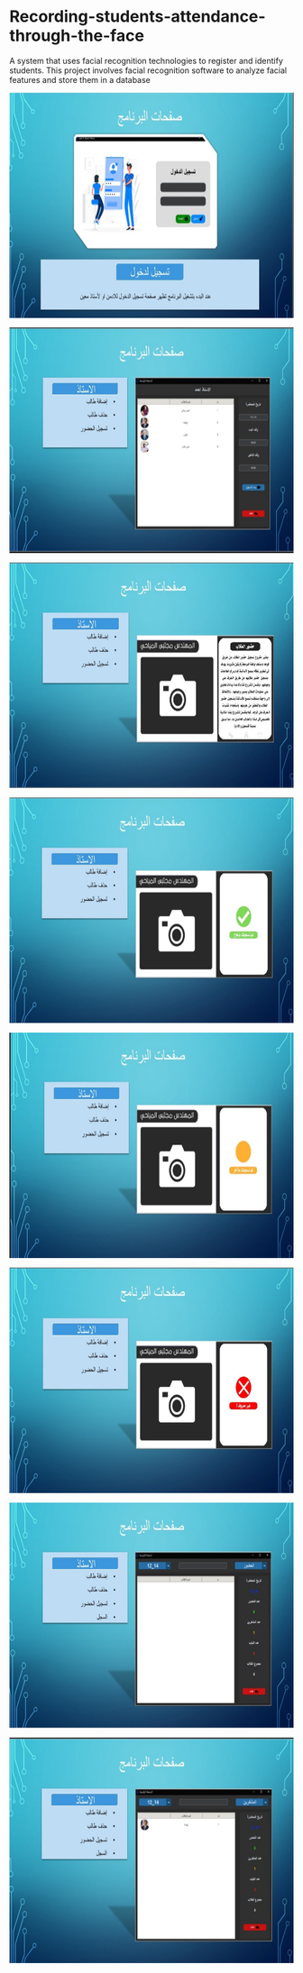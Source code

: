# Recording-students-attendance-through-the-face
A system that uses facial recognition technologies to register and identify students. This project involves facial recognition software to analyze facial features and store them in a database

<p align="center"><img src="https://github.com/mojtaba-almayhay/Recording-students-attendance-through-the-face/blob/main/screens/Screen8.jpg" width="700" height="400"></p>

<p align="center"><img src="https://github.com/mojtaba-almayhay/Recording-students-attendance-through-the-face/blob/main/screens/Screen1.jpg" width="700" height="400"></p>

<p align="center"><img src="https://github.com/mojtaba-almayhay/Recording-students-attendance-through-the-face/blob/main/screens/Screen2.jpg" width="700" height="400"></p>

<p align="center"><img src="https://github.com/mojtaba-almayhay/Recording-students-attendance-through-the-face/blob/main/screens/Screen3.jpg" width="700" height="400"></p>

<p align="center"><img src="https://github.com/mojtaba-almayhay/Recording-students-attendance-through-the-face/blob/main/screens/Screen4.jpg" width="700" height="400"></p>

<p align="center"><img src="https://github.com/mojtaba-almayhay/Recording-students-attendance-through-the-face/blob/main/screens/Screen5.jpg" width="700" height="400"></p>

<p align="center"><img src="https://github.com/mojtaba-almayhay/Recording-students-attendance-through-the-face/blob/main/screens/Screen6.jpg" width="700" height="400"></p>

<p align="center"><img src="https://github.com/mojtaba-almayhay/Recording-students-attendance-through-the-face/blob/main/screens/Screen7.jpg" width="700" height="400"></p>

